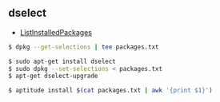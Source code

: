 ## dselect

- [ListInstalledPackages](https://wiki.debian.org/ListInstalledPackages)

~~~bash
$ dpkg --get-selections | tee packages.txt
~~~

~~~bash
$ sudo apt-get install dselect
$ sudo dpkg --set-selections < packages.txt
$ apt-get dselect-upgrade
~~~

~~~bash
$ aptitude install $(cat packages.txt | awk '{print $1}')
~~~
